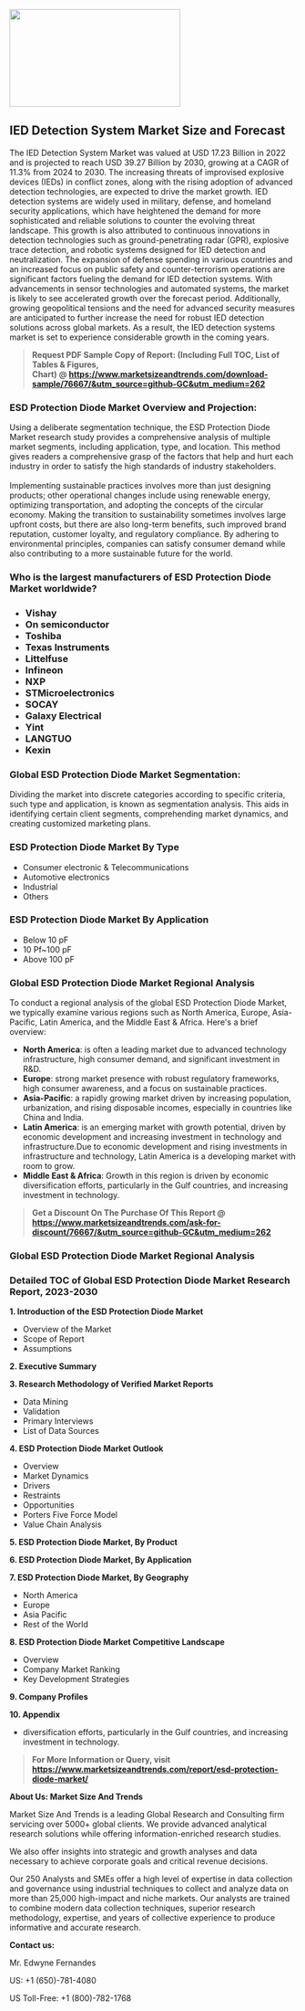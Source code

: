 <p><img class="alignnone size-medium wp-image-20088" src="https://ffe5etoiles.com/wp-content/uploads/2024/12/MST1-300x171.png" alt="" width="300" height="171" /></p><h2>IED Detection System Market Size and Forecast</h2><p>The IED Detection System Market was valued at USD 17.23 Billion in 2022 and is projected to reach USD 39.27 Billion by 2030, growing at a CAGR of 11.3% from 2024 to 2030. The increasing threats of improvised explosive devices (IEDs) in conflict zones, along with the rising adoption of advanced detection technologies, are expected to drive the market growth. IED detection systems are widely used in military, defense, and homeland security applications, which have heightened the demand for more sophisticated and reliable solutions to counter the evolving threat landscape. This growth is also attributed to continuous innovations in detection technologies such as ground-penetrating radar (GPR), explosive trace detection, and robotic systems designed for IED detection and neutralization. The expansion of defense spending in various countries and an increased focus on public safety and counter-terrorism operations are significant factors fueling the demand for IED detection systems. With advancements in sensor technologies and automated systems, the market is likely to see accelerated growth over the forecast period. Additionally, growing geopolitical tensions and the need for advanced security measures are anticipated to further increase the need for robust IED detection solutions across global markets. As a result, the IED detection systems market is set to experience considerable growth in the coming years.</p></p><blockquote id="" class=""><strong>Request PDF Sample Copy of Report: (Including Full TOC, List of Tables &amp; Figures, Chart)&nbsp;@&nbsp;<strong><a href="https://www.marketsizeandtrends.com/download-sample/76667/&utm_source=github-GC&utm_medium=262" target="_blank">https://www.marketsizeandtrends.com/download-sample/76667/&utm_source=github-GC&utm_medium=262</a></strong></strong></blockquote><h3 id="" class="">ESD Protection Diode Market&nbsp;Overview and Projection:</h3><p id="" class="">Using a deliberate segmentation technique, the ESD Protection Diode Market research study provides a comprehensive analysis of multiple market segments, including application, type, and location. This method gives readers a comprehensive grasp of the factors that help and hurt each industry in order to satisfy the high standards of industry stakeholders. <br /> <br />Implementing sustainable practices involves more than just designing products; other operational changes include using renewable energy, optimizing transportation, and adopting the concepts of the circular economy. Making the transition to sustainability sometimes involves large upfront costs, but there are also long-term benefits, such improved brand reputation, customer loyalty, and regulatory compliance. By adhering to environmental principles, companies can satisfy consumer demand while also contributing to a more sustainable future for the world.</p><h3 id="" class="">Who is the largest manufacturers of&nbsp;ESD Protection Diode Market worldwide?</h3><h3 class=""><p><ul><li>Vishay </li><li> On semiconductor </li><li> Toshiba </li><li> Texas Instruments </li><li> Littelfuse </li><li> Infineon </li><li> NXP </li><li> STMicroelectronics </li><li> SOCAY </li><li> Galaxy Electrical </li><li> Yint </li><li> LANGTUO </li><li> Kexin</li></ul></p></h3><h3 id="" class="">Global&nbsp;ESD Protection Diode Market Segmentation:</h3><p id="" class="">Dividing the market into discrete categories according to specific criteria, such type and application, is known as segmentation analysis. This aids in identifying certain client segments, comprehending market dynamics, and creating customized marketing plans.</p><h3 id="" class="">ESD Protection Diode Market&nbsp;By Type</h3><p><p><ul><li>Consumer electronic & Telecommunications </li><li> Automotive electronics </li><li> Industrial </li><li> Others</p></li></ul></p></p><h3 id="" class="">ESD Protection Diode Market&nbsp;By Application</h3><p class=""><p><ul><li>Below 10 pF </li><li> 10 Pf~100 pF </li><li> Above 100 pF</li></ul></p></p><h3 id="" class="">Global ESD Protection Diode Market Regional Analysis</h3><p id="" class="">To conduct a regional analysis of the global ESD Protection Diode Market, we typically examine various regions such as North America, Europe, Asia-Pacific, Latin America, and the Middle East &amp; Africa. Here's a brief overview:</p><ul><li><strong>North America</strong>: is often a leading market due to advanced technology infrastructure, high consumer demand, and significant investment in R&amp;D.</li><li><strong>Europe</strong>: strong market presence with robust regulatory frameworks, high consumer awareness, and a focus on sustainable practices.</li><li><strong>Asia-Pacific</strong>: a rapidly growing market driven by increasing population, urbanization, and rising disposable incomes, especially in countries like China and India.</li><li><strong>Latin America</strong>: is an emerging market with growth potential, driven by economic development and increasing investment in technology and infrastructure.Due to economic development and rising investments in infrastructure and technology, Latin America is a developing market with room to grow.</li><li><strong>Middle East &amp; Africa</strong>: Growth in this region is driven by economic diversification efforts, particularly in the Gulf countries, and increasing investment in technology.</li></ul><blockquote id="" class=""><strong>Get a Discount On The Purchase Of This Report @ <strong><a href="https://www.marketsizeandtrends.com/ask-for-discount/76667/&utm_source=github-GC&utm_medium=262" target="_blank">https://www.marketsizeandtrends.com/ask-for-discount/76667/&utm_source=github-GC&utm_medium=262</a></strong></strong></blockquote><h3 id="" class="">Global ESD Protection Diode Market Regional Analysis</h3><h3 id="" class="">Detailed TOC of Global ESD Protection Diode Market Research Report, 2023-2030</h3><p id="" class=""><strong>1. Introduction of the ESD Protection Diode Market</strong></p><ul><li>Overview of the Market</li><li>Scope of Report</li><li>Assumptions</li></ul><p id="" class=""><strong>2. Executive Summary</strong></p><p id="" class=""><strong>3. Research Methodology of Verified Market Reports</strong></p><ul><li>Data Mining</li><li>Validation</li><li>Primary Interviews</li><li>List of Data Sources</li></ul><p id="" class=""><strong>4. ESD Protection Diode Market Outlook</strong></p><ul><li>Overview</li><li>Market Dynamics</li><li>Drivers</li><li>Restraints</li><li>Opportunities</li><li>Porters Five Force Model</li><li>Value Chain Analysis</li></ul><p id="" class=""><strong>5. ESD Protection Diode Market, By Product</strong></p><p id="" class=""><strong>6. ESD Protection Diode Market, By Application</strong></p><p id="" class=""><strong>7. ESD Protection Diode Market, By Geography</strong></p><ul><li>North America</li><li>Europe</li><li>Asia Pacific</li><li>Rest of the World</li></ul><p id="" class=""><strong>8. ESD Protection Diode Market Competitive Landscape</strong></p><ul><li>Overview</li><li>Company Market Ranking</li><li>Key Development Strategies</li></ul><p id="" class=""><strong>9. Company Profiles</strong></p><p id="" class=""><strong>10. Appendix</strong></p><ul><li>diversification efforts, particularly in the Gulf countries, and increasing investment in technology.</li></ul><blockquote id="" class=""><strong>For More Information or Query, visit <strong><strong><a href="https://www.marketsizeandtrends.com/report/esd-protection-diode-market/" target="_blank">https://www.marketsizeandtrends.com/report/esd-protection-diode-market/</a></strong></strong></strong></blockquote><p id="" class=""><strong>About Us: Market Size And Trends</strong></p><p id="" class="">Market Size And Trends is a leading Global Research and Consulting firm servicing over 5000+ global clients. We provide advanced analytical research solutions while offering information-enriched research studies.</p><p id="" class="">We also offer insights into strategic and growth analyses and data necessary to achieve corporate goals and critical revenue decisions.</p><p id="" class="">Our 250 Analysts and SMEs offer a high level of expertise in data collection and governance using industrial techniques to collect and analyze data on more than 25,000 high-impact and niche markets. Our analysts are trained to combine modern data collection techniques, superior research methodology, expertise, and years of collective experience to produce informative and accurate research.</p><p id="" class=""><strong>Contact us:</strong></p><p id="" class="">Mr. Edwyne Fernandes</p><p id="" class="">US: +1 (650)-781-4080</p><p id="" class="">US Toll-Free: +1 (800)-782-1768</p>

